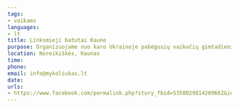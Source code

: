 ```yaml
---
tags:
- vaikams
languages:
- lt
title: Linksmieji batutai Kaune
purpose: Organizuojame nuo karo Ukrainoje pabėgusių vaikučių gimtadienius. Šią akciją planuojame tęsti kiekvieną mėnesį, paskiriant du vakarus nemokamai švęsti ukrainos vaikams. Taigi, jei žinote kas globoja šeimas iš ukrainos ir artimiausiu metu bus tų vaikučių gimtadieniai, parašykite mums, suplanuosime smagias šventes mažiesiems.
location: Noreikiškės, Kaunas
time: 
phone: 
email: info@mykoliukas.lt
date: 
urls:
- https://www.facebook.com/permalink.php?story_fbid=5358029814209662&id=209406762405352
---
```

